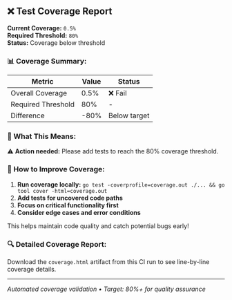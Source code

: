## ❌ Test Coverage Report

**Current Coverage:** `0.5%`  
**Required Threshold:** `80%`  
**Status:** Coverage below threshold

### 📊 Coverage Summary:
| Metric | Value | Status |
|--------|-------|--------|
| Overall Coverage | 0.5% | ❌ Fail |
| Required Threshold | 80% | - |
| Difference | -80% | Below target |

### 🎯 What This Means:
⚠️ **Action needed:** Please add tests to reach the 80% coverage threshold.


### 🔧 How to Improve Coverage:
1. **Run coverage locally:** `go test -coverprofile=coverage.out ./... && go tool cover -html=coverage.out`
2. **Add tests for uncovered code paths**
3. **Focus on critical functionality first**
4. **Consider edge cases and error conditions**

This helps maintain code quality and catch potential bugs early!

### 🔍 Detailed Coverage Report:
Download the `coverage.html` artifact from this CI run to see line-by-line coverage details.

---
*Automated coverage validation • Target: 80%+ for quality assurance*
